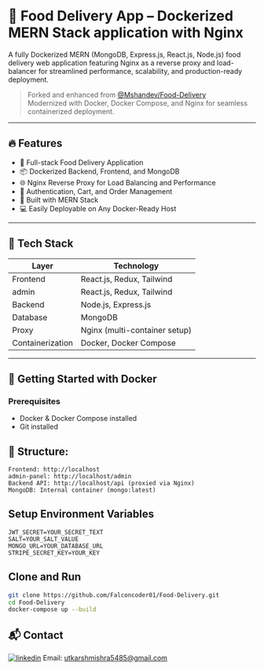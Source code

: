# 🚚 Food Delivery App – Dockerized MERN Stack application with Nginx 


A fully Dockerized MERN (MongoDB, Express.js, React.js, Node.js) food delivery web application featuring Nginx as a reverse proxy and load-balancer for streamlined performance, scalability, and production-ready deployment.

> Forked and enhanced from [@Mshandev/Food-Delivery](https://github.com/Mshandev/Food-Delivery)  
> Modernized with Docker, Docker Compose, and Nginx for seamless containerized deployment.

---

## 🔥 Features

- 🍔 Full-stack Food Delivery Application
- 📦 Dockerized Backend, Frontend, and MongoDB
- 🌐 Nginx Reverse Proxy for Load Balancing and Performance
- 🧾 Authentication, Cart, and Order Management
- 🧠 Built with MERN Stack
- 💻 Easily Deployable on Any Docker-Ready Host

---

## 🚀 Tech Stack

| Layer     | Technology                  |
|-----------|-----------------------------|
| Frontend  | React.js, Redux, Tailwind   |
| admin     | React.js, Redux, Tailwind   |
| Backend   | Node.js, Express.js         |
| Database  | MongoDB                     |
| Proxy     | Nginx (multi-container setup) |
| Containerization | Docker, Docker Compose |

---

## 🐳 Getting Started with Docker

### Prerequisites

- Docker & Docker Compose installed
- Git installed

## 📂 Structure:

    Frontend: http://localhost
    admin-panel: http://localhost/admin
    Backend API: http://localhost/api (proxied via Nginx)
    MongoDB: Internal container (mongo:latest)



## Setup Environment Variables

    JWT_SECRET=YOUR_SECRET_TEXT
    SALT=YOUR_SALT_VALUE
    MONGO_URL=YOUR_DATABASE_URL
    STRIPE_SECRET_KEY=YOUR_KEY


## Clone and Run

```bash
git clone https://github.com/Falconcoder01/Food-Delivery.git
cd Food-Delivery
docker-compose up --build
```
## 📬 Contact
[![linkedin](https://img.shields.io/badge/linkedin-0A66C2?style=for-the-badge&logo=linkedin&logoColor=white)](https://www.linkedin.com/in/utkarshm1/)
Email: utkarshmishra5485@gmail.com


